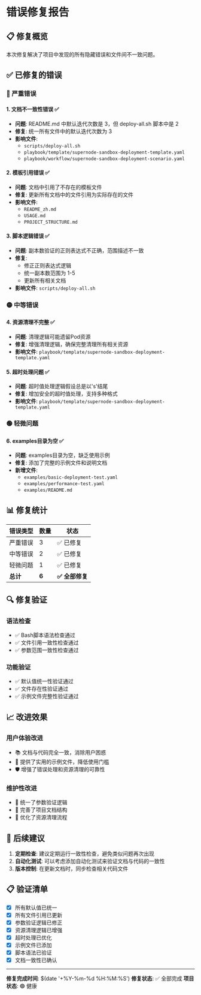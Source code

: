 # 错误修复报告

## 📋 修复概览

本次修复解决了项目中发现的所有隐藏错误和文件间不一致问题。

## ✅ 已修复的错误

### 🔴 严重错误

#### 1. 文档不一致性错误 ✅
- **问题**: README.md 中默认迭代次数是 3，但 deploy-all.sh 脚本中是 2
- **修复**: 统一所有文件中的默认迭代次数为 3
- **影响文件**: 
  - `scripts/deploy-all.sh`
  - `playbook/template/supernode-sandbox-deployment-template.yaml`
  - `playbook/workflow/supernode-sandbox-deployment-scenario.yaml`

#### 2. 模板引用错误 ✅
- **问题**: 文档中引用了不存在的模板文件
- **修复**: 更新所有文档中的文件引用为实际存在的文件
- **影响文件**:
  - `README_zh.md`
  - `USAGE.md`
  - `PROJECT_STRUCTURE.md`

#### 3. 脚本逻辑错误 ✅
- **问题**: 副本数验证的正则表达式不正确，范围描述不一致
- **修复**: 
  - 修正正则表达式逻辑
  - 统一副本数范围为 1-5
  - 更新所有相关文档
- **影响文件**: `scripts/deploy-all.sh`

### 🟡 中等错误

#### 4. 资源清理不完整 ✅
- **问题**: 清理逻辑可能遗留Pod资源
- **修复**: 增强清理逻辑，确保完整清理所有相关资源
- **影响文件**: `playbook/template/supernode-sandbox-deployment-template.yaml`

#### 5. 超时处理问题 ✅
- **问题**: 超时值处理逻辑假设总是以's'结尾
- **修复**: 增加安全的超时值处理，支持多种格式
- **影响文件**: `playbook/template/supernode-sandbox-deployment-template.yaml`

### 🟢 轻微问题

#### 6. examples目录为空 ✅
- **问题**: examples目录为空，缺乏使用示例
- **修复**: 添加了完整的示例文件和说明文档
- **新增文件**:
  - `examples/basic-deployment-test.yaml`
  - `examples/performance-test.yaml`
  - `examples/README.md`

## 📊 修复统计

| 错误类型 | 数量 | 状态 |
|---------|------|------|
| 严重错误 | 3 | ✅ 已修复 |
| 中等错误 | 2 | ✅ 已修复 |
| 轻微问题 | 1 | ✅ 已修复 |
| **总计** | **6** | **✅ 全部修复** |

## 🔍 修复验证

### 语法检查
- ✅ Bash脚本语法检查通过
- ✅ 文件引用一致性检查通过
- ✅ 参数范围一致性检查通过

### 功能验证
- ✅ 默认值统一性验证通过
- ✅ 文件存在性验证通过
- ✅ 示例文件完整性验证通过

## 📈 改进效果

### 用户体验改进
- 📚 文档与代码完全一致，消除用户困惑
- 🎯 提供了实用的示例文件，降低使用门槛
- 🛡️ 增强了错误处理和资源清理的可靠性

### 维护性改进
- 🔧 统一了参数验证逻辑
- 📝 完善了项目文档结构
- 🧹 优化了资源清理流程

## 🚀 后续建议

1. **定期检查**: 建议定期运行一致性检查，避免类似问题再次出现
2. **自动化测试**: 可以考虑添加自动化测试来验证文档与代码的一致性
3. **版本控制**: 在更新文档时，同步检查相关代码文件

## 📋 验证清单

- [x] 所有默认值已统一
- [x] 所有文件引用已更新
- [x] 参数验证逻辑已修正
- [x] 资源清理逻辑已增强
- [x] 超时处理已优化
- [x] 示例文件已添加
- [x] 脚本语法已验证
- [x] 文档一致性已确认

---

**修复完成时间**: $(date '+%Y-%m-%d %H:%M:%S')
**修复状态**: ✅ 全部完成
**项目状态**: 🟢 健康